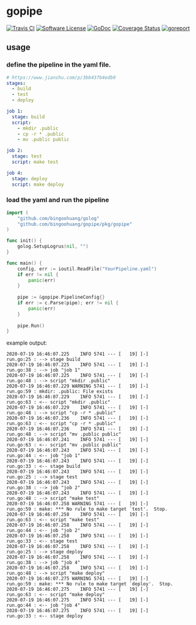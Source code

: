 # gopipe

[![Travis CI](https://travis-ci.com/bingoohuang/gopipe.svg?branch=master)](https://travis-ci.com/bingoohuang/gopipe)
[![Software License](https://img.shields.io/badge/License-MIT-orange.svg?style=flat-square)](https://github.com/bingoohuang/gopipe/blob/master/LICENSE.md)
[![GoDoc](https://img.shields.io/badge/godoc-reference-blue.svg?style=flat-square)](https://godoc.org/github.com/bingoohuang/gopipe)
[![Coverage Status](http://codecov.io/github/bingoohuang/gopipe/coverage.svg?branch=master)](http://codecov.io/github/bingoohuang/gopipe?branch=master)
[![goreport](https://www.goreportcard.com/badge/github.com/bingoohuang/gopipe)](https://www.goreportcard.com/report/github.com/bingoohuang/gopipe)

## usage

### define the pipeline in the yaml file.

```yaml
# https://www.jianshu.com/p/3bb437b4edb9
stages:
  - build
  - test
  - deploy

job 1:
  stage: build
  script:
    - mkdir .public
    - cp -r * .public
    - mv .public public

job 2:
  stage: test
  script: make test

job 4:
  stage: deploy
  script: make deploy
```

### load the yaml and run the pipeline

```go
import (
    "github.com/bingoohuang/golog"
    "github.com/bingoohuang/gopipe/pkg/gopipe"
)

func init() {
    golog.SetupLogrus(nil, "")
}

func main() {
    config, err := ioutil.ReadFile("YourPipeline.yaml")
    if err != nil {
        panic(err)
    }
    
    pipe := &gopipe.PipelineConfig{}
    if err := c.Parse(pipe); err != nil {
        panic(err)
    }
    
    pipe.Run()
}
```

example output:

```log
2020-07-19 16:46:07.225    INFO 5741 --- [   19] [-]            run.go:25 : --> stage build
2020-07-19 16:46:07.225    INFO 5741 --- [   19] [-]            run.go:38 : --> job "job 1"
2020-07-19 16:46:07.225    INFO 5741 --- [   19] [-]            run.go:48 : --> script "mkdir .public"
2020-07-19 16:46:07.229 WARNING 5741 --- [   19] [-]            run.go:59 : mkdir: .public: File exists
2020-07-19 16:46:07.229    INFO 5741 --- [   19] [-]            run.go:63 : <-- script "mkdir .public"
2020-07-19 16:46:07.229    INFO 5741 --- [   19] [-]            run.go:48 : --> script "cp -r * .public"
2020-07-19 16:46:07.236    INFO 5741 --- [   19] [-]            run.go:63 : <-- script "cp -r * .public"
2020-07-19 16:46:07.236    INFO 5741 --- [   19] [-]            run.go:48 : --> script "mv .public public"
2020-07-19 16:46:07.241    INFO 5741 --- [   19] [-]            run.go:63 : <-- script "mv .public public"
2020-07-19 16:46:07.243    INFO 5741 --- [   19] [-]            run.go:44 : <-- job "job 1"
2020-07-19 16:46:07.243    INFO 5741 --- [   19] [-]            run.go:33 : <-- stage build
2020-07-19 16:46:07.243    INFO 5741 --- [   19] [-]            run.go:25 : --> stage test
2020-07-19 16:46:07.243    INFO 5741 --- [   19] [-]            run.go:38 : --> job "job 2"
2020-07-19 16:46:07.243    INFO 5741 --- [   19] [-]            run.go:48 : --> script "make test"
2020-07-19 16:46:07.258 WARNING 5741 --- [   19] [-]            run.go:59 : make: *** No rule to make target `test'.  Stop.
2020-07-19 16:46:07.258    INFO 5741 --- [   19] [-]            run.go:63 : <-- script "make test"
2020-07-19 16:46:07.258    INFO 5741 --- [   19] [-]            run.go:44 : <-- job "job 2"
2020-07-19 16:46:07.258    INFO 5741 --- [   19] [-]            run.go:33 : <-- stage test
2020-07-19 16:46:07.258    INFO 5741 --- [   19] [-]            run.go:25 : --> stage deploy
2020-07-19 16:46:07.258    INFO 5741 --- [   19] [-]            run.go:38 : --> job "job 4"
2020-07-19 16:46:07.258    INFO 5741 --- [   19] [-]            run.go:48 : --> script "make deploy"
2020-07-19 16:46:07.275 WARNING 5741 --- [   19] [-]            run.go:59 : make: *** No rule to make target `deploy'.  Stop.
2020-07-19 16:46:07.275    INFO 5741 --- [   19] [-]            run.go:63 : <-- script "make deploy"
2020-07-19 16:46:07.275    INFO 5741 --- [   19] [-]            run.go:44 : <-- job "job 4"
2020-07-19 16:46:07.275    INFO 5741 --- [   19] [-]            run.go:33 : <-- stage deploy
```